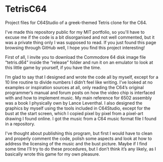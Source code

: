 # TetrisC64
Project files for C64Studio of a greek-themed Tetris clone for the C64.

I've made this repository public for my MIT portfolio, so you'll have to excuse me if the code is a bit disorganised and not well commented, but it was a private thing only I was supposed to read. If you just found this page browsing through GitHub well, I hope you find this project interesting!

First of all, I invite you to download the Commodore 64 disk image file “tetris.d64” inside the “release” folder and run it on an emulator to look at this little game by yourself, if you have the time.

I’m glad to say that I designed and wrote the code all by myself, except for a 10 line routine to divide numbers I didn’t feel like writing. I’ve looked at no examples or inspiration sources at all, only reading the C64’s original programmer’s manual and forum posts on how the video chip is interfaced with and how to implement music. My main reference for 6502 assembly was a book I physically own by Lance Leventhal. I also designed the graphics by myself using the tools included in C64Studio, except for the bust at the start screen, which I copied pixel by pixel from a pixel-art drawing I found online. I got the music from a C64 music format file I found in a repository.

I've thought about publishing this program, but first I would have to clean and properly comment the code, polish some aspects and look at how to address the licensing of the music and the bust picture. Maybe if I find some time I’ll try to do these procedures, but I don’t think it’s any likely, as I basically wrote this game for my own pleasure.
